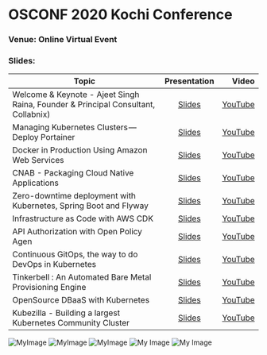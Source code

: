 
# OSCONF 2020 Kochi Conference

### Venue: Online Virtual Event


### Slides:


| Topic                                                                                                          | Presentation                                     | Video  |
| -------------                                                                                                  | :-------------:                                                                                    | -----: |
| Welcome & Keynote - Ajeet Singh Raina, Founder & Principal Consultant, Collabnix)                              | [Slides]()                                                                                         | [YouTube](https://www.youtube.com/watch?v=FCowKouwCE0&t=8473s)  |
| Managing Kubernetes Clusters — Deploy Portainer | [Slides]()                                             | [YouTube](https://www.youtube.com/watch?v=N37D3M1QPhs&t=22s)       |
| Docker in Production Using Amazon Web Services         | [Slides]()                                             |  [YouTube](https://www.youtube.com/watch?v=CZ8CT9jQqOU&t=397s)      |
| CNAB - Packaging Cloud Native Applications                                         | [Slides]()                                                       |   [YouTube](https://www.youtube.com/watch?v=9qUorFep2Ds&t=193s)     |
| Zero-downtime deployment with Kubernetes, Spring Boot and Flyway        | [Slides]() |  [YouTube](https://www.youtube.com/watch?v=jzjW9mwPF0A&t=1344s)     |
| Infrastructure as Code with AWS CDK                                 | [Slides]()                    |  [YouTube](https://www.youtube.com/watch?v=rqAcHoKowI0&t=338s)      |
| API Authorization with Open Policy Agen                       | [Slides]() | [YouTube](https://www.youtube.com/watch?v=LvJp4Hz0wZM&t=133s)       |
|  Continuous GitOps, the way to do DevOps in Kubernetes        | [Slides]()      | [YouTube](https://www.youtube.com/watch?v=FM3M_vjEQAM&t=24s)       |
| Tinkerbell : An Automated Bare Metal Provisioning Engine      | [Slides]()                                                                            | [YouTube](https://www.youtube.com/watch?v=Kibls6914Uk&t=2s)|
| OpenSource DBaaS with Kubernetes                              | [Slides]()            |[YouTube](https://www.youtube.com/watch?v=QBxUuLWjiVo&t=32s)|                                                                                
| Kubezilla - Building a largest Kubernetes Community Cluster       | [Slides]()                                                                            | [YouTube](https://www.youtube.com/watch?v=z1BC5almuCo&t=13s)     |


![MyImage](https://github.com/collabnix/osconf/blob/master/images/kochi/Screen%20Shot%202020-06-27%20at%203.22.16%20PM.png)
![MyImage](https://github.com/collabnix/osconf/blob/master/images/kochi/Screen%20Shot%202020-06-27%20at%203.25.51%20PM.png)
![MyImage](https://github.com/collabnix/osconf/blob/master/images/kochi/Screen%20Shot%202020-06-27%20at%201.07.27%20PM.png)
![My Image](https://github.com/collabnix/osconf/blob/master/images/kochi/Screen%20Shot%202020-06-27%20at%201.35.29%20PM.png)
![My Image](https://github.com/collabnix/osconf/blob/master/images/kochi/Screen%20Shot%202020-06-27%20at%2011.06.23%20AM.png)
